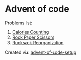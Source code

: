 # Advent of code
Problems list:
1. [Calories Counting](https://github.com/tomfran/advent-of-code/blob/main/src/01_Calories_Counting.py)
2. [Rock Paper Scissors](https://github.com/tomfran/advent-of-code/blob/main/src/02_Rock_Paper_Scissors.py)
3. [Rucksack Reorganization](https://github.com/tomfran/advent-of-code/blob/main/src/03_Rucksack_Reorganization.py)

Created via: [advent-of-code-setup](https://github.com/tomfran/advent-of-code-setup)